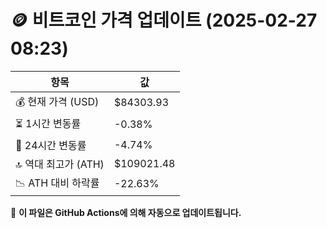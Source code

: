 # 🪙 비트코인 가격 업데이트 (2025-02-27 08:23)

| 항목                | 값 |
|--------------------|----------------|
| 💰 현재 가격 (USD) | $84303.93 |
| ⏳ 1시간 변동률    | -0.38% |
| 📆 24시간 변동률   | -4.74% |
| 🔝 역대 최고가 (ATH) | $109021.48 |
| 📉 ATH 대비 하락률 | -22.63% |

🔄 **이 파일은 GitHub Actions에 의해 자동으로 업데이트됩니다.**
